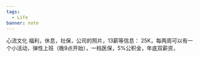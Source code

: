 ```yaml
---
tags:
  - Life
banner: note
---
```

心流文化
福利，休息，社保，公司的照片，13薪等信息：
25K，每两周可以有一个小活动，弹性上班（晚9点开始），一档医保，5%公积金，年底双薪资，